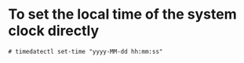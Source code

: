 # To set the local time of the system clock directly
```shell
# timedatectl set-time "yyyy-MM-dd hh:mm:ss"
```
